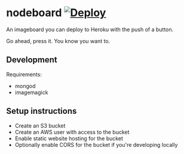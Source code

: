 # nodeboard [![Deploy](https://www.herokucdn.com/deploy/button.png)](https://heroku.com/deploy)

An imageboard you can deploy to Heroku with the push of a button.

Go ahead, press it. You know you want to.


## Development

Requirements:

- mongod
- imagemagick

## Setup instructions

- Create an S3 bucket
- Create an AWS user with access to the bucket
- Enable static website hosting for the bucket
- Optionally enable CORS for the bucket if you're developing locally
